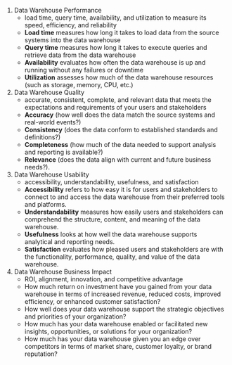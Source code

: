 
1. Data Warehouse Performance
	- load time, query time, availability, and utilization to measure its speed, efficiency, and reliability
	- **Load time** measures how long it takes to load data from the source systems into the data warehouse
	- **Query time** measures how long it takes to execute queries and retrieve data from the data warehouse
	- **Availability** evaluates how often the data warehouse is up and running without any failures or downtime
	- **Utilization** assesses how much of the data warehouse resources (such as storage, memory, CPU, etc.)
2. Data Warehouse Quality
	- accurate, consistent, complete, and relevant data that meets the expectations and requirements of your users and stakeholders
	- **Accuracy** (how well does the data match the source systems and real-world events?)
	- **Consistency** (does the data conform to established standards and definitions?)
	- **Completeness** (how much of the data needed to support analysis and reporting is available?)
	- **Relevance** (does the data align with current and future business needs?).
3. Data Warehouse Usability
	- accessibility, understandability, usefulness, and satisfaction
	- **Accessibility** refers to how easy it is for users and stakeholders to connect to and access the data warehouse from their preferred tools and platforms. 
	- **Understandability** measures how easily users and stakeholders can comprehend the structure, content, and meaning of the data warehouse. 
	- **Usefulness** looks at how well the data warehouse supports analytical and reporting needs.
	- **Satisfaction** evaluates how pleased users and stakeholders are with the functionality, performance, quality, and value of the data warehouse.
4. Data Warehouse Business Impact
	- ROI, alignment, innovation, and competitive advantage
	- How much return on investment have you gained from your data warehouse in terms of increased revenue, reduced costs, improved efficiency, or enhanced customer satisfaction?
	- How well does your data warehouse support the strategic objectives and priorities of your organization?
	- How much has your data warehouse enabled or facilitated new insights, opportunities, or solutions for your organization?
	- How much has your data warehouse given you an edge over competitors in terms of market share, customer loyalty, or brand reputation?